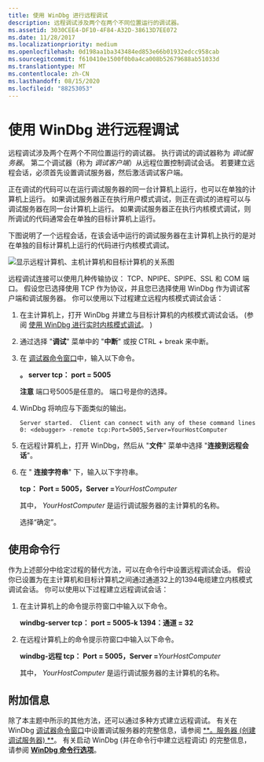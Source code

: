 ```yaml
---
title: 使用 WinDbg 进行远程调试
description: 远程调试涉及两个在两个不同位置运行的调试器。
ms.assetid: 3030CEE4-DF10-4F84-A32D-38613D7EE072
ms.date: 11/28/2017
ms.localizationpriority: medium
ms.openlocfilehash: 0d198aa1ba343484ed853e66b01932edcc958cab
ms.sourcegitcommit: f610410e1500f0b0a4ca008b52679688ab51033d
ms.translationtype: MT
ms.contentlocale: zh-CN
ms.lasthandoff: 08/15/2020
ms.locfileid: "88253053"
---
```

# <a name="remote-debugging-using-windbg"></a>使用 WinDbg 进行远程调试


远程调试涉及两个在两个不同位置运行的调试器。 执行调试的调试器称为 *调试服务器*。 第二个调试器（称为 *调试客户端*）从远程位置控制调试会话。 若要建立远程会话，必须首先设置调试服务器，然后激活调试客户端。

正在调试的代码可以在运行调试服务器的同一台计算机上运行，也可以在单独的计算机上运行。 如果调试服务器正在执行用户模式调试，则正在调试的进程可以与调试服务器在同一台计算机上运行。 如果调试服务器正在执行内核模式调试，则所调试的代码通常会在单独的目标计算机上运行。

下图说明了一个远程会话，在该会话中运行的调试服务器在主计算机上执行的是对在单独的目标计算机上运行的代码进行内核模式调试。

![显示远程计算机、主机计算机和目标计算机的关系图](images/clientservertarget.png)

远程调试连接可以使用几种传输协议： TCP、NPIPE、SPIPE、SSL 和 COM 端口。 假设您已选择使用 TCP 作为协议，并且您已选择使用 WinDbg 作为调试客户端和调试服务器。 你可以使用以下过程建立远程内核模式调试会话：

1. 在主计算机上，打开 WinDbg 并建立与目标计算机的内核模式调试会话。  (参阅 [使用 WinDbg 进行实时内核模式调试](performing-kernel-mode-debugging-using-windbg.md)。 ) 
2. 通过选择 "**调试**" 菜单中的 "**中断**" 或按 CTRL + break 来中断。
3. 在 [调试器命令窗口](debugger-command-window.md)中，输入以下命令。

   **。 server tcp： port = 5005**

   **注意**  端口号5005是任意的。 端口号是你的选择。

     

4. WinDbg 将响应与下面类似的输出。

   ```dbgcmd
   Server started.  Client can connect with any of these command lines
   0: <debugger> -remote tcp:Port=5005,Server=YourHostComputer
   ```

5. 在远程计算机上，打开 WinDbg，然后从 "**文件**" 菜单中选择 "**连接到远程会话**"。
6. 在 " **连接字符串**" 下，输入以下字符串。

   **tcp： Port = 5005，Server =**<em>YourHostComputer</em>

   其中， *YourHostComputer* 是运行调试服务器的主计算机的名称。

   选择“确定”。

## <a name="span-idusing_the_command_linespanspan-idusing_the_command_linespanspan-idusing_the_command_linespanusing-the-command-line"></a><span id="Using_the_Command_Line"></span><span id="using_the_command_line"></span><span id="USING_THE_COMMAND_LINE"></span>使用命令行


作为上述部分中给定过程的替代方法，可以在命令行中设置远程调试会话。 假设你已设置为在主计算机和目标计算机之间通过通道32上的1394电缆建立内核模式调试会话。 你可以使用以下过程建立远程调试会话：

1. 在主计算机上的命令提示符窗口中输入以下命令。

   **windbg-server tcp： port = 5005-k 1394：通道 = 32**

2. 在远程计算机上的命令提示符窗口中输入以下命令。

   **windbg-远程 tcp： Port = 5005，Server =**<em>YourHostComputer</em>

   其中， *YourHostComputer* 是运行调试服务器的主计算机的名称。

## <a name="span-idadditional_informationspanspan-idadditional_informationspanspan-idadditional_informationspanadditional-information"></a><span id="Additional_Information"></span><span id="additional_information"></span><span id="ADDITIONAL_INFORMATION"></span>附加信息


除了本主题中所示的其他方法，还可以通过多种方式建立远程调试。 有关在 WinDbg [调试器命令窗口](debugger-command-window.md)中设置调试服务器的完整信息，请参阅 [**。服务器 (创建调试服务器) **](-server--create-debugging-server-.md)。 有关启动 WinDbg (并在命令行中建立远程调试) 的完整信息，请参阅 [**WinDbg 命令行选项**](windbg-command-line-options.md)。

 

 





